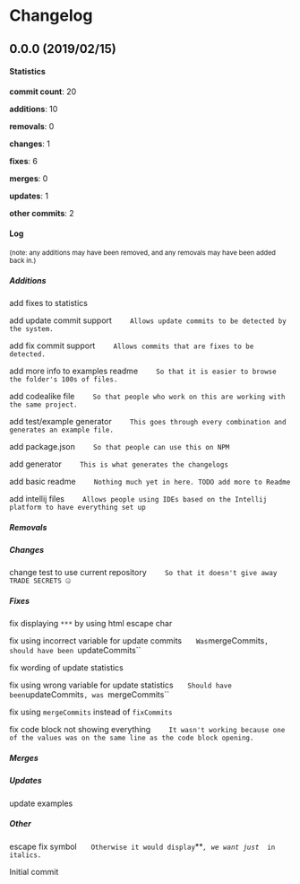 # Changelog
## 0.0.0 (2019/02/15)
#### Statistics
**commit count**: 20

**additions**: 10

**removals**: 0

**changes**: 1

**fixes**: 6

**merges**: 0

**updates**: 1

**other commits**: 2

#### Log
<small>(note: any additions may have been removed, and any removals may have been added back in.)</small>
##### Additions
 add fixes to statistics

 add update commit support
`    Allows update commits to be detected by the system.`

 add fix commit support
`    Allows commits that are fixes to be detected.`

 add more info to examples readme
`    So that it is easier to browse the folder's 100s of files.`

 add codealike file
`    So that people who work on this are working with the same project.`

 add test/example generator
`    This goes through every combination and generates an example file.`

 add package.json
`    So that people can use this on NPM`

 add generator
`    This is what generates the changelogs`

 add basic readme
`    Nothing much yet in here. TODO add more to Readme`

 add intellij files
`    Allows people using IDEs based on the Intellij platform to have everything set up`

##### Removals

##### Changes
 change test to use current repository
`    So that it doesn't give away TRADE SECRETS 🤐`

##### Fixes
 fix displaying `***` by using html escape char

 fix using incorrect variable for update commits
`    Was `mergeCommits`, should have been `updateCommits``

 fix wording of update statistics

 fix using wrong variable for update statistics
`    Should have been `updateCommits`, was `mergeCommits``

 fix using `mergeCommits` instead of `fixCommits`

 fix code block not showing everything
`    It wasn't working because one of the values was on the same line as the code block opening.`

##### Merges

##### Updates
 update examples

##### Other
 escape fix symbol
`    Otherwise it would display `***`, we want just `*` in italics.`

 Initial commit

